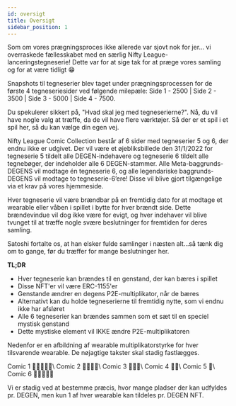 ```yaml
---
id: oversigt
title: Oversigt
sidebar_position: 1
---
```


Som om vores prægningsproces ikke allerede var sjovt nok for jer... vi overraskede fællesskabet med en særlig Nifty League-lanceringstegneserie! Dette var for at sige tak for at præge vores samling og for at være tidligt 😁

Snapshots til tegneserier blev taget under prægningsprocessen for de første 4 tegneseriesider ved følgende milepæle: Side 1 - 2500 | Side 2 - 3500 | Side 3 - 5000 | Side 4 - 7500.

Du spekulerer sikkert på, "Hvad skal jeg med tegneserierne?". Nå, du vil have nogle valg at træffe, da de vil have flere værktøjer. Så der er et spil i et spil her, så du kan vælge din egen vej.

Nifty League Comic Collection består af 6 sider med tegneserier 5 og 6, der endnu ikke er udgivet. Der vil være et øjebliksbillede den 31/1/2022 for tegneserie 5 tildelt alle DEGEN-indehavere og tegneserie 6 tildelt alle tegnebøger, der indeholder alle 6 DEGEN-stammer. Alle Meta-baggrunds-DEGENS vil modtage én tegneserie 6, og alle legendariske baggrunds-DEGENS vil modtage to tegneserie-6’ere! Disse vil blive gjort tilgængelige via et krav på vores hjemmeside.

Hver tegneserie vil være brændbar på en fremtidig dato for at modtage et wearable eller våben i spillet i bytte for hver brændt side. Dette brændevindue vil dog ikke være for evigt, og hver indehaver vil blive tvunget til at træffe nogle svære beslutninger for fremtiden for deres samling.

Satoshi fortalte os, at han elsker fulde samlinger i næsten alt…så tænk dig om to gange, før du træffer for mange beslutninger her.

**TL;DR**

- Hver tegneserie kan brændes til en genstand, der kan bæres i spillet
- Disse NFT'er vil være ERC-1155'er
- Genstande ændrer en degens P2E-multiplikator, når de bæres
- Alternativt kan du holde tegneserierne til fremtidig nytte, som vi endnu ikke har afsløret
- Alle 6 tegneserier kan brændes sammen som et sæt til en speciel mystisk genstand
- Dette mystiske element vil IKKE ændre P2E-multiplikatoren

Nedenfor er en afbildning af wearable multiplikatorstyrke for hver tilsvarende wearable. De nøjagtige takster skal stadig fastlægges.

Comic 1 💪💪💪💪💪\ Comic 2 💪💪💪💪\ Comic 3 💪💪💪\ Comic 4 💪💪\ Comic 5 💪\ Comic 6 💪💪💪💪💪


Vi er stadig ved at bestemme præcis, hvor mange pladser der kan udfyldes pr. DEGEN, men kun 1 af hver wearable kan tildeles pr. DEGEN NFT. 

